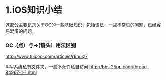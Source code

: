 # 1.iOS知识小结

这部分主要记录关于OC的一些基础知识，包括语法，一些不常见的问题，已经容易混淆的问题。

### OC .(点）与->(箭头）用法区别
http://www.tuicool.com/articles/r6nuIz7


###系统私有文件夹，一般不允许私自访问
http://bbs.25pp.com/thread-84967-1-1.html
